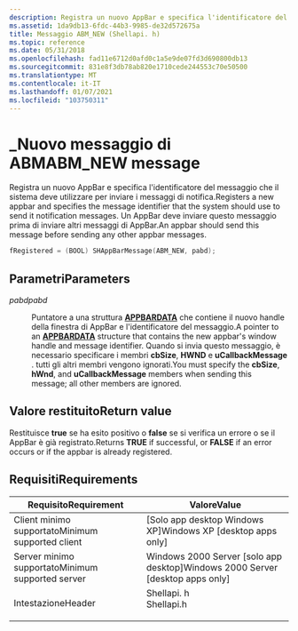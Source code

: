 ```yaml
---
description: Registra un nuovo AppBar e specifica l'identificatore del messaggio che il sistema deve utilizzare per inviare i messaggi di notifica. Un AppBar deve inviare questo messaggio prima di inviare altri messaggi di AppBar.
ms.assetid: 1da9db13-6fdc-44b3-9985-de32d572675a
title: Messaggio ABM_NEW (Shellapi. h)
ms.topic: reference
ms.date: 05/31/2018
ms.openlocfilehash: fad11e6712d0afd0c1a5e9de07fd3d690800db13
ms.sourcegitcommit: 831e8f3db78ab820e1710cede244553c70e50500
ms.translationtype: MT
ms.contentlocale: it-IT
ms.lasthandoff: 01/07/2021
ms.locfileid: "103750311"
---
```

# <a name="abm_new-message"></a><span data-ttu-id="6a3ba-104">\_Nuovo messaggio di ABM</span><span class="sxs-lookup"><span data-stu-id="6a3ba-104">ABM\_NEW message</span></span>

<span data-ttu-id="6a3ba-105">Registra un nuovo AppBar e specifica l'identificatore del messaggio che il sistema deve utilizzare per inviare i messaggi di notifica.</span><span class="sxs-lookup"><span data-stu-id="6a3ba-105">Registers a new appbar and specifies the message identifier that the system should use to send it notification messages.</span></span> <span data-ttu-id="6a3ba-106">Un AppBar deve inviare questo messaggio prima di inviare altri messaggi di AppBar.</span><span class="sxs-lookup"><span data-stu-id="6a3ba-106">An appbar should send this message before sending any other appbar messages.</span></span>


```C++
fRegistered = (BOOL) SHAppBarMessage(ABM_NEW, pabd); 
```



## <a name="parameters"></a><span data-ttu-id="6a3ba-107">Parametri</span><span class="sxs-lookup"><span data-stu-id="6a3ba-107">Parameters</span></span>

<dl> <dt>

<span data-ttu-id="6a3ba-108">*pabd*</span><span class="sxs-lookup"><span data-stu-id="6a3ba-108">*pabd*</span></span> 
</dt> <dd>

<span data-ttu-id="6a3ba-109">Puntatore a una struttura [**APPBARDATA**](/windows/desktop/api/Shellapi/ns-shellapi-appbardata) che contiene il nuovo handle della finestra di AppBar e l'identificatore del messaggio.</span><span class="sxs-lookup"><span data-stu-id="6a3ba-109">A pointer to an [**APPBARDATA**](/windows/desktop/api/Shellapi/ns-shellapi-appbardata) structure that contains the new appbar's window handle and message identifier.</span></span> <span data-ttu-id="6a3ba-110">Quando si invia questo messaggio, è necessario specificare i membri **cbSize**, **HWND** e **uCallbackMessage** . tutti gli altri membri vengono ignorati.</span><span class="sxs-lookup"><span data-stu-id="6a3ba-110">You must specify the **cbSize**, **hWnd**, and **uCallbackMessage** members when sending this message; all other members are ignored.</span></span>

</dd> </dl>

## <a name="return-value"></a><span data-ttu-id="6a3ba-111">Valore restituito</span><span class="sxs-lookup"><span data-stu-id="6a3ba-111">Return value</span></span>

<span data-ttu-id="6a3ba-112">Restituisce **true** se ha esito positivo o **false** se si verifica un errore o se il AppBar è già registrato.</span><span class="sxs-lookup"><span data-stu-id="6a3ba-112">Returns **TRUE** if successful, or **FALSE** if an error occurs or if the appbar is already registered.</span></span>

## <a name="requirements"></a><span data-ttu-id="6a3ba-113">Requisiti</span><span class="sxs-lookup"><span data-stu-id="6a3ba-113">Requirements</span></span>



| <span data-ttu-id="6a3ba-114">Requisito</span><span class="sxs-lookup"><span data-stu-id="6a3ba-114">Requirement</span></span> | <span data-ttu-id="6a3ba-115">Valore</span><span class="sxs-lookup"><span data-stu-id="6a3ba-115">Value</span></span> |
|-------------------------------------|---------------------------------------------------------------------------------------|
| <span data-ttu-id="6a3ba-116">Client minimo supportato</span><span class="sxs-lookup"><span data-stu-id="6a3ba-116">Minimum supported client</span></span><br/> | <span data-ttu-id="6a3ba-117">\[Solo app desktop Windows XP\]</span><span class="sxs-lookup"><span data-stu-id="6a3ba-117">Windows XP \[desktop apps only\]</span></span><br/>                                           |
| <span data-ttu-id="6a3ba-118">Server minimo supportato</span><span class="sxs-lookup"><span data-stu-id="6a3ba-118">Minimum supported server</span></span><br/> | <span data-ttu-id="6a3ba-119">Windows 2000 Server \[solo app desktop\]</span><span class="sxs-lookup"><span data-stu-id="6a3ba-119">Windows 2000 Server \[desktop apps only\]</span></span><br/>                                  |
| <span data-ttu-id="6a3ba-120">Intestazione</span><span class="sxs-lookup"><span data-stu-id="6a3ba-120">Header</span></span><br/>                   | <dl> <span data-ttu-id="6a3ba-121"><dt>Shellapi. h</dt></span><span class="sxs-lookup"><span data-stu-id="6a3ba-121"><dt>Shellapi.h</dt></span></span> </dl> |



 

 




